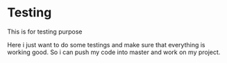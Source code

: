# Testing
This is for testing purpose
 
Here i just want to do some testings and make sure that everything is working good.
So i can push my code into master and work on my project.

